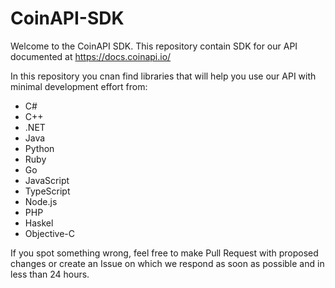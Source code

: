 # CoinAPI-SDK

Welcome to the CoinAPI SDK. This repository contain SDK for our API documented at https://docs.coinapi.io/ 

In this repository you cnan find libraries that will help you use our API with minimal development effort from:
 * C#
 * C++
 * .NET
 * Java
 * Python
 * Ruby
 * Go
 * JavaScript
 * TypeScript
 * Node.js
 * PHP
 * Haskel
 * Objective-C

If you spot something wrong, feel free to make Pull Request with proposed changes or create an Issue on which we respond as soon as possible and in less than 24 hours.
